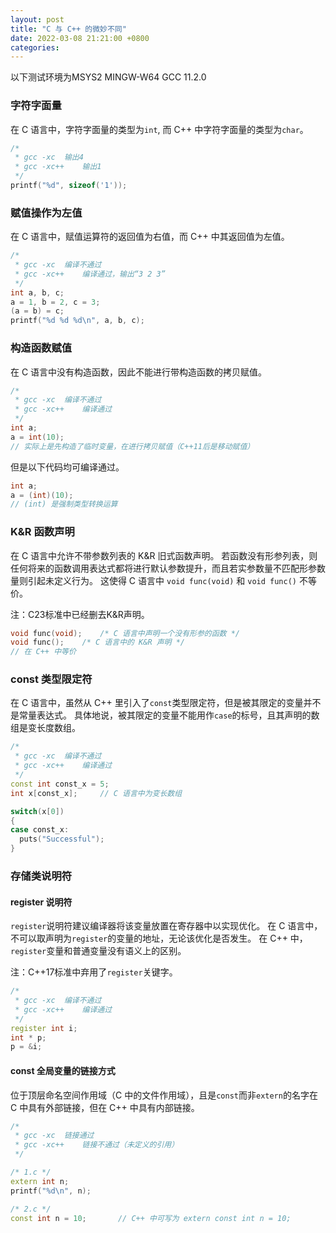 ```yaml
---
layout: post
title: "C 与 C++ 的微妙不同"
date: 2022-03-08 21:21:00 +0800
categories:
--- 
```


以下测试环境为MSYS2 MINGW-W64 GCC 11.2.0

### 字符字面量

在 C 语言中，字符字面量的类型为`int`, 而 C++ 中字符字面量的类型为`char`。

```cpp
/*
 * gcc -xc	输出4
 * gcc -xc++	输出1
 */
printf("%d", sizeof('1'));
```

### 赋值操作为左值

在 C 语言中，赋值运算符的返回值为右值，而 C++ 中其返回值为左值。

```cpp
/*
 * gcc -xc	编译不通过
 * gcc -xc++	编译通过，输出“3 2 3”
 */
int a, b, c;
a = 1, b = 2, c = 3;
(a = b) = c;
printf("%d %d %d\n", a, b, c);
```

### 构造函数赋值

在 C 语言中没有构造函数，因此不能进行带构造函数的拷贝赋值。

```cpp
/*
 * gcc -xc 	编译不通过
 * gcc -xc++ 	编译通过
 */
int a;
a = int(10);	
// 实际上是先构造了临时变量，在进行拷贝赋值（C++11后是移动赋值）
```

但是以下代码均可编译通过。
```cpp
int a;
a = (int)(10);
// (int) 是强制类型转换运算
```

### K&R 函数声明

在 C 语言中允许不带参数列表的 K&R 旧式函数声明。
若函数没有形参列表，则任何将来的函数调用表达式都将进行默认参数提升，而且若实参数量不匹配形参数量则引起未定义行为。 
这使得 C 语言中 `void func(void)` 和 `void func()` 不等价。

注：C23标准中已经删去K&R声明。

```cpp
void func(void);	/* C 语言中声明一个没有形参的函数 */
void func();	/* C 语言中的 K&R 声明 */
// 在 C++ 中等价
```

### const 类型限定符

在 C 语言中，虽然从 C++ 里引入了`const`类型限定符，但是被其限定的变量并不是常量表达式。
具体地说，被其限定的变量不能用作`case`的标号，且其声明的数组是变长度数组。

```cpp
/*
 * gcc -xc	编译不通过
 * gcc -xc++	编译通过
 */
const int const_x = 5;
int x[const_x];     // C 语言中为变长数组

switch(x[0])
{
case const_x:
  puts("Successful");  
}
```

### 存储类说明符

#### register 说明符

`register`说明符建议编译器将该变量放置在寄存器中以实现优化。
在 C 语言中，不可以取声明为`register`的变量的地址，无论该优化是否发生。
在 C++ 中，`register`变量和普通变量没有语义上的区别。

注：C++17标准中弃用了`register`关键字。

```cpp
/*
 * gcc -xc	编译不通过
 * gcc -xc++	编译通过
 */
register int i;
int * p;
p = &i;
```

#### const 全局变量的链接方式

位于顶层命名空间作用域（C 中的文件作用域），且是`const`而非`extern`的名字在 C 中具有外部链接，但在 C++ 中具有内部链接。 

```cpp
/*
 * gcc -xc	链接通过
 * gcc -xc++	链接不通过（未定义的引用）
 */

/* 1.c */
extern int n;
printf("%d\n", n);

/* 2.c */
const int n = 10;		// C++ 中可写为 extern const int n = 10;
```

